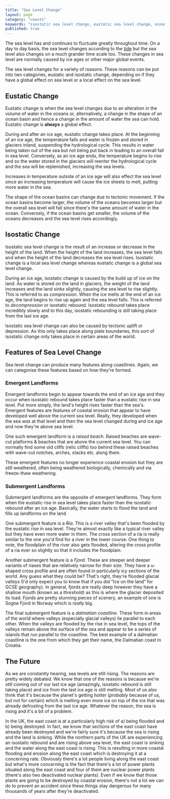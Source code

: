 ```yaml
---
title: "Sea Level Change"
layout: page
category: "coasts"
keywords: "isostatic sea level change, eustatic sea level change, ocean level change, ocean basin change, effects of sea level change, coast of east UK"
published: true
---
```


The sea level has and continues to fluctuate greatly throughout time. On a day to day basis, the sea level changes according to the [tide](/coasts/tides/) but the sea level also changes on a much grander time scale too. These changes in sea level are normally caused by ice ages or other major global events.

The sea level changes for a variety of reasons. These reasons can be put into two categories, eustatic and isostatic change, depending on if they have a global effect on sea level or a local effect on the sea level.

## Eustatic Change

Eustatic change is when the sea level changes due to an alteration in the volume of water in the oceans or, alternatively, a change in the shape of an ocean basin and hence a change in the amount of water the sea can hold. Eustatic change is **always** a global effect. 

During and after an ice age, eustatic change takes place. At the beginning of an ice age, the temperature falls and water is frozen and stored in glaciers inland, suspending the hydrological cycle. This results in water being taken out of the sea but not being put back in leading to an overall fall in sea level. Conversely, as an ice age ends, the temperature begins to rise and so the water stored in the glaciers will reenter the hydrological cycle and the sea will be replenished, increasing the sea levels. 

Increases in temperature outside of an ice age will also effect the sea level since an increasing temperature will cause the ice sheets to melt, putting more water in the sea. 

The shape of the ocean basins can change due to tectonic movement. If the ocean basins become larger, the volume of the oceans becomes larger but the overall sea level will fall since there's the same amount of water in the ocean. Conversely, if the ocean basins get smaller, the volume of the oceans decreases and the sea level rises accordingly. 

## Isostatic Change

Isostatic sea level change is the result of an increase or decrease in the height of the land. When the height of the land increases, the sea level falls and when the height of the land decreases the sea level rises. Isostatic change is a local sea level change whereas eustatic change is a global sea level change. 

During an ice age, isostatic change is caused by the build up of ice on the land. As water is stored on the land in glaciers, the weight of the land increases and the land sinks slightly, causing the sea level to rise slightly. This is referred to as *compression*. When the ice melts at the end of an ice age, the land begins to rise up again and the sea level falls. This is referred to *decompression* or isostatic rebound. Isostatic rebound takes place incredibly slowly and to this day, isostatic rebounding is still taking place from the last ice age. 

Isostatic sea level change can also be caused by tectonic uplift or depression. As this only takes place along plate boundaries, this sort of isostatic change only takes place in certain areas of the world. 

## Features of Sea Level Change

Sea level change can produce many features along coastlines. Again, we can categorise these features based on how they're formed.

### Emergent Landforms

Emergent landforms begin to appear towards the end of an ice age and they occur when isostatic rebound takes place faster than a eustatic rise in sea level. Put more simply, the land's height rises faster than the sea's. Emergent features are features of coastal erosion that appear to have developed well above the current sea level. Really, they developed when the sea *was* at that level and then the sea level changed during and ice age and now they're above sea level.

One such emergent landform is a *raised beach*. Raised beaches are wave-cut platforms & beaches that are above the current sea level. You can normally find some old cliffs (relic cliffs) too behind these raised beaches with wave-cut notches, arches, stacks etc. along them. 

These emergent features no longer experience coastal erosion but they are still weathered, often being weathered biologically, chemically and via freeze-thaw weathering.

### Submergent Landforms

Submergent landforms are the opposite of emergent landforms. They form when the eustatic rise in sea level takes place faster than the isostatic rebound after an ice age. Basically, the water starts to flood the land and fills up landforms on the land.

One submergent feature is a *Ria*. This is a river valley that's been flooded by the eustatic rise in sea level. They're almost exactly like a typical river valley but they have even more water in them. The cross section of a ria is really similar to the one you'd find for a river in the lower course. One thing to note, the floodplain of the river also gets flooded, altering the cross profile of a ria ever so slightly so that it includes the floodplain.

Another submergent feature is a *Fjord*. These are steeper and deeper variants of riases that are relatively narrow for their size. They have a u-shaped cross profile and are often found in particularly icy sections of the world. Any guess what they could be? That's right, they're flooded glacial valleys (I'd only expect you to know that if you did “Ice on the land” for GCSE geography). In general, fjords are really deep however they have a shallow mouth (known as a *threshold*) as this is where the glacier deposited its load. Fjords are pretty stunning pieces of scenery, an example of one is Sogne Fjord in Norway which is *really* big.

The final submergent feature is a *dalmatian coastline*. These form in areas of the world where valleys (especially glacial valleys) lie parallel to each other. When the valleys are flooded by the rise in sea level, the tops of the valleys remain above the surface of the sea and appear to be a series of islands that run parallel to the coastline. The best example of a dalmatian coastline is the one from which they get their name, the Dalmatian coast in Croatia.

## The Future

As we are constantly hearing, sea levels are still rising. The reasons are pretty widely debated. We know that one of the reasons is because we're still coming out of our last ice age (amazingly, isostatic rebound is still taking place) and ice from the last ice age is still melting. *Most* of us also think that it's because the planet's getting hotter (*probably* because of us, but not for certain) which is melting even more ice on top of the ice that was already defrosting from the last ice age. Whatever the reason, the sea is rising and it's a bit of a problem.

In the UK, the east coast is at a particularly high risk of a) being flooded and b) being destroyed. In fact, we know that sections of the east coast have already been destroyed and we're fairly sure it's because the sea is rising and the land is sinking. While the northern parts of the UK are experiencing an isostatic rebound and are rising above sea level, the east coast is sinking and the water along the east coast is rising. This is resulting in more coastal flooding and erosion along the east coast which is destroying it at a concerning rate. Obviously there's a lot people living along the east coast but what's more concerning is the fact that there's a lot of power plants situated along the east coast and four of them are nuclear power plants (there's also two deactivated nuclear plants). Even if we know that those plants are going to be destroyed by coastal erosion, there's not a lot we can do to prevent an accident since these things stay dangerous for many thousands of years after they're deactivated.